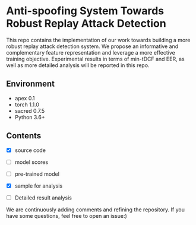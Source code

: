 # Anti-spoofing System Towards Robust Replay Attack Detection

This repo contains the implementation of our work towards building a more robust replay attack detection system. We propose an informative and  complementary feature representation and leverage a more effective training objective. Experimental results in terms of min-tDCF and EER, as well as more detailed analysis will be reported in this repo.

## Environment
+ apex   0.1
+ torch  1.1.0
+ sacred 0.7.5
+ Python 3.6+

## Contents
- [x] source code 
- [ ] model scores
- [ ] pre-trained model
- [x] sample for analysis
- [ ] Detailed result analysis


We are continuously adding comments and refining the repository. If you have some questions, feel free to open an issue:)
